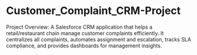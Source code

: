 # Customer_Complaint_CRM-Project
Project Overview:  A Salesforce CRM application that helps a retail/restaurant chain manage customer complaints efficiently. It centralizes all complaints, automates assignment and escalation, tracks SLA compliance, and provides dashboards for management insights.
